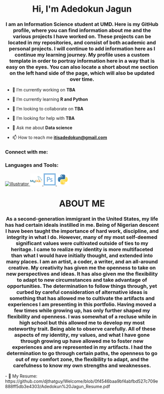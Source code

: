 <h1 align="center">Hi, I'm Adedokun Jagun</h1>
<h3 align="center">I am an Information Science student at UMD. Here is my GitHub profile, where you can find information about me and the various projects I have worked on. These projects can be located in my repositories, and consist of both academic and personal projects. I will continue to add information here as I continue my learning journey. My profile uses a custom template in order to portray information here in a way that is easy on the eyes. You can also locate a short about me section on the left hand side of the page, which will also be updated over time.</h3>

- 🔭 I’m currently working on **TBA**

- 🌱 I’m currently learning **R and Python**

- 👯 I’m looking to collaborate on **TBA**

- 🤝 I’m looking for help with **TBA**

- 💬 Ask me about **Data science**

- 📫 How to reach me **itisadedokun@gmail.com**

<h3 align="left">Connect with me:</h3>
<p align="left">
</p>

<h3 align="left">Languages and Tools:</h3>
<p align="left"> <a href="https://www.adobe.com/in/products/illustrator.html" target="_blank" rel="noreferrer"> <img src="https://www.vectorlogo.zone/logos/adobe_illustrator/adobe_illustrator-icon.svg" alt="illustrator" width="40" height="40"/> </a> <a href="https://www.mysql.com/" target="_blank" rel="noreferrer"> <img src="https://raw.githubusercontent.com/devicons/devicon/master/icons/mysql/mysql-original-wordmark.svg" alt="mysql" width="40" height="40"/> </a> <a href="https://www.photoshop.com/en" target="_blank" rel="noreferrer"> <img src="https://raw.githubusercontent.com/devicons/devicon/master/icons/photoshop/photoshop-line.svg" alt="photoshop" width="40" height="40"/> </a> <a href="https://www.python.org" target="_blank" rel="noreferrer"> <img src="https://raw.githubusercontent.com/devicons/devicon/master/icons/python/python-original.svg" alt="python" width="40" height="40"/> </a> </p>

<h1 align="center">ABOUT ME</h1>

<h3 align="center">As a second-generation immigrant in the United States, my life has had certain ideals instilled in me. Being of Nigerian descent I have been taught the importance of hard work, discipline, and integrity in what I do. However, many of my most self-deemed significant values were cultivated outside of ties to my heritage. I came to realize my identity is more multifaceted than what I would have initially thought, and extended into many places. I am an artist, a coder, a writer, and an all-around creative. My creativity has given me the openness to take on new perspectives and ideas. It has also given me the flexibility to adapt to new circumstances and take advantage of opportunities. The determination to follow things through, yet curbed by careful consideration of alternative ideas is something that has allowed me to cultivate the artifacts and experiences I am presenting in this portfolio. Having moved a few times while growing up, has only further shaped my flexibility and openness. I was somewhat of a recluse while in high school but this allowed me to develop my most noteworthy trait. Being able to observe carefully. All of these aspects of my identity, my values, and what I have gone through growing up have allowed me to foster new experiences and are represented in my artifacts. I had the determination to go through certain paths, the openness to go out of my comfort zone, the flexibility to adapt, and the carefulness to know my own strengths and weaknesses.</h3>
- 💬 My Resume: https://github.com/djthatguy/Welcome/blob/0f4546baa9bf4abfbd527c709e888ff5db3e4303/Adedokun%20Jagun_Resume.pdf
